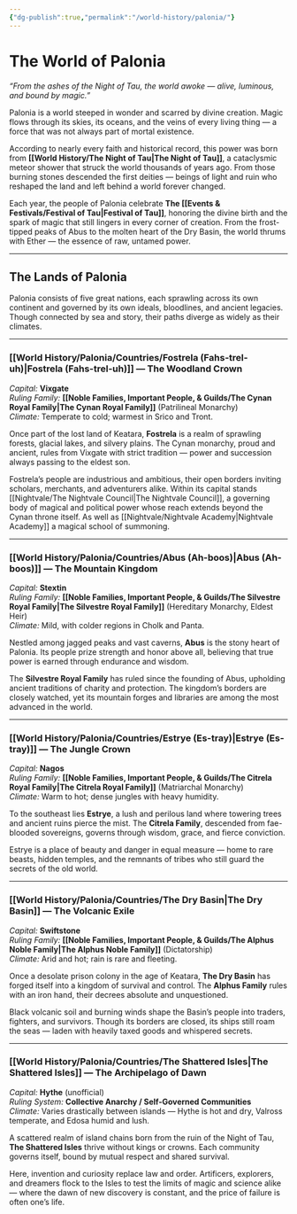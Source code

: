```yaml
---
{"dg-publish":true,"permalink":"/world-history/palonia/"}
---
```



# The World of Palonia

_“From the ashes of the Night of Tau, the world awoke — alive, luminous, and bound by magic.”_

Palonia is a world steeped in wonder and scarred by divine creation. Magic flows through its skies, its oceans, and the veins of every living thing — a force that was not always part of mortal existence.

According to nearly every faith and historical record, this power was born from **[[World History/The Night of Tau\|The Night of Tau]]**, a cataclysmic meteor shower that struck the world thousands of years ago. From those burning stones descended the first deities — beings of light and ruin who reshaped the land and left behind a world forever changed.

Each year, the people of Palonia celebrate **The [[Events & Festivals/Festival of Tau\|Festival of Tau]]**, honoring the divine birth and the spark of magic that still lingers in every corner of creation. From the frost-tipped peaks of Abus to the molten heart of the Dry Basin, the world thrums with Ether — the essence of raw, untamed power.

---

## The Lands of Palonia

Palonia consists of five great nations, each sprawling across its own continent and governed by its own ideals, bloodlines, and ancient legacies. Though connected by sea and story, their paths diverge as widely as their climates.

---

### **[[World History/Palonia/Countries/Fostrela (Fahs-trel-uh)\|Fostrela (Fahs-trel-uh)]] — The Woodland Crown**

_Capital:_ **Vixgate**  
_Ruling Family:_ **[[Noble Families, Important People, & Guilds/The Cynan Royal Family\|The Cynan Royal Family]]** (Patrilineal Monarchy)  
_Climate:_ Temperate to cold; warmest in Srico and Tront.

Once part of the lost land of Keatara, **Fostrela** is a realm of sprawling forests, glacial lakes, and silvery plains. The Cynan monarchy, proud and ancient, rules from Vixgate with strict tradition — power and succession always passing to the eldest son.

Fostrela’s people are industrious and ambitious, their open borders inviting scholars, merchants, and adventurers alike. Within its capital stands [[Nightvale/The Nightvale Council\|The Nightvale Council]], a governing body of magical and political power whose reach extends beyond the Cynan throne itself. As well as [[Nightvale/Nightvale Academy\|Nightvale Academy]] a magical school of summoning.

---

### **[[World History/Palonia/Countries/Abus (Ah-boos)\|Abus (Ah-boos)]] — The Mountain Kingdom**

_Capital:_ **Stextin**  
_Ruling Family:_ **[[Noble Families, Important People, & Guilds/The Silvestre Royal Family\|The Silvestre Royal Family]]** (Hereditary Monarchy, Eldest Heir)  
_Climate:_ Mild, with colder regions in Cholk and Panta.

Nestled among jagged peaks and vast caverns, **Abus** is the stony heart of Palonia. Its people prize strength and honor above all, believing that true power is earned through endurance and wisdom.

The **Silvestre Royal Family** has ruled since the founding of Abus, upholding ancient traditions of charity and protection. The kingdom’s borders are closely watched, yet its mountain forges and libraries are among the most advanced in the world.

---

### **[[World History/Palonia/Countries/Estrye (Es-tray)\|Estrye (Es-tray)]] — The Jungle Crown**

_Capital:_ **Nagos**  
_Ruling Family:_ **[[Noble Families, Important People, & Guilds/The Citrela Royal Family\|The Citrela Royal Family]]** (Matriarchal Monarchy)  
_Climate:_ Warm to hot; dense jungles with heavy humidity.

To the southeast lies **Estrye**, a lush and perilous land where towering trees and ancient ruins pierce the mist. The **Citrela Family**, descended from fae-blooded sovereigns, governs through wisdom, grace, and fierce conviction.

Estrye is a place of beauty and danger in equal measure — home to rare beasts, hidden temples, and the remnants of tribes who still guard the secrets of the old world.

---

### **[[World History/Palonia/Countries/The Dry Basin\|The Dry Basin]] — The Volcanic Exile**

_Capital:_ **Swiftstone**  
_Ruling Family:_ **[[Noble Families, Important People, & Guilds/The Alphus Noble Family\|The Alphus Noble Family]]** (Dictatorship)  
_Climate:_ Arid and hot; rain is rare and fleeting.

Once a desolate prison colony in the age of Keatara, **The Dry Basin** has forged itself into a kingdom of survival and control. The **Alphus Family** rules with an iron hand, their decrees absolute and unquestioned.

Black volcanic soil and burning winds shape the Basin’s people into traders, fighters, and survivors. Though its borders are closed, its ships still roam the seas — laden with heavily taxed goods and whispered secrets.

---

### **[[World History/Palonia/Countries/The Shattered Isles\|The Shattered Isles]] — The Archipelago of Dawn**

_Capital:_ **Hythe** (unofficial)  
_Ruling System:_ **Collective Anarchy / Self-Governed Communities**  
_Climate:_ Varies drastically between islands — Hythe is hot and dry, Valross temperate, and Edosa humid and lush.

A scattered realm of island chains born from the ruin of the Night of Tau, **The Shattered Isles** thrive without kings or crowns. Each community governs itself, bound by mutual respect and shared survival.

Here, invention and curiosity replace law and order. Artificers, explorers, and dreamers flock to the Isles to test the limits of magic and science alike — where the dawn of new discovery is constant, and the price of failure is often one’s life.